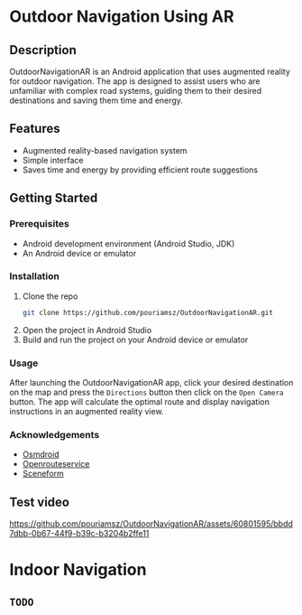 # Outdoor Navigation Using AR

## Description

OutdoorNavigationAR is an Android application that uses augmented reality for outdoor navigation. The app is designed to assist users who are unfamiliar with complex road systems, guiding them to their desired destinations and saving them time and energy.

## Features

- Augmented reality-based navigation system
- Simple interface
- Saves time and energy by providing efficient route suggestions

## Getting Started

### Prerequisites

- Android development environment (Android Studio, JDK)
- An Android device or emulator

### Installation

1. Clone the repo
   ```sh
   git clone https://github.com/pouriamsz/OutdoorNavigationAR.git
   ```
2. Open the project in Android Studio
3. Build and run the project on your Android device or emulator

### Usage

After launching the OutdoorNavigationAR app, click your desired destination on the map and press the `Directions` button then click on the `Open Camera` button. The app will calculate the optimal route and display navigation instructions in an augmented reality view.

### Acknowledgements

* [Osmdroid](https://github.com/osmdroid/osmdroid)
* [Openrouteservice](https://github.com/GIScience/openrouteservice)
* [Sceneform](https://github.com/SceneView/sceneform-android)

##  Test video

https://github.com/pouriamsz/OutdoorNavigationAR/assets/60801595/bbdd7dbb-0b67-44f9-b39c-b3204b2ffe11

# Indoor Navigation 
## `TODO`
